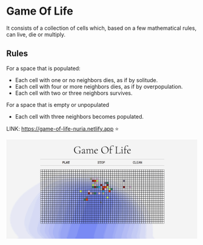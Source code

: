 # Game Of Life

It consists of a collection of cells which, based on a few mathematical rules, can live, die or multiply.

## Rules
For a space that is populated:
- Each cell with one or no neighbors dies, as if by solitude.
- Each cell with four or more neighbors dies, as if by overpopulation.
- Each cell with two or three neighbors survives.

For a space that is empty or unpopulated
- Each cell with three neighbors becomes populated.

LINK: https://game-of-life-nuria.netlify.app ⭐️

![](Gif.gif)
